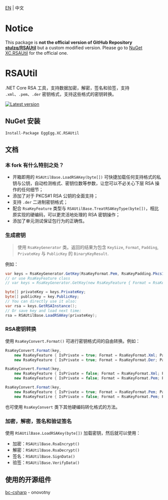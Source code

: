 [EN](https://github.com/YYHEggEgg/EggEgg.XC.RSAUtil/tree/master/README.md) | 中文

# Notice

This package is **not the official version of GitHub Repository [stulzq/RSAUtil](https://github.com/stulzq/RSAUtil)** but a custom modified version. Please go to [NuGet XC.RSAUtil](https://www.nuget.org/packages/XC.RSAUtil) for the official one.

# RSAUtil
.NET Core RSA 工具，支持数据加密，解密，签名和验签，支持 `.xml`、`.pem`、`.der` 密钥格式，支持这些格式的密钥转换。

[![Latest version](https://img.shields.io/nuget/v/EggEgg.XC.RSAUtil.svg?style=flat-square)](https://www.nuget.org/packages/EggEgg.XC.RSAUtil/)


## NuGet 安装
````shell
Install-Package EggEgg.XC.RSAUtil
````

## 文档

### 本 fork 有什么特别之处？

- 开箱即用的 `RSAUtilBase.LoadRSAKey(byte[])` 可快捷加载任何支持格式的私钥与公钥，自动检测格式、密钥位数等参数，让您可以不必关心下层 RSA 操作的任何细节；
- 添加了对于 PKCS#1 RSA 公钥的全面支持；
- 支持 `.der` 二进制密钥格式；
- 配合 `RsaKeyFeature` 类型与 `RSAUtilBase.TreatRSAKeyType(byte[])`，相比原实现的硬编码，可以更灵活地处理的 RSA 密钥操作；
- 添加了单元测试保证包行为的正确性。

### 生成密钥

> 使用 `RsaKeyGenerator` 类。返回的结果为包含 `KeySize`, `Format`, `Padding`, `PrivateKey` 与 `PublicKey` 的 `BinaryKeyResult`.

例如：

```csharp
var keys = RsaKeyGenerator.GetKey(RsaKeyFormat.Pem, RsaKeyPadding.Pkcs1, 2048);
// or use RsaKeyFeature class
// var keys = RsaKeyGenerator.GetKey(new RsaKeyFeature { Format = RsaKeyFormat.Der, Padding = RsaKeyPadding.Pkcs1 }, 2048);

byte[] privateKey = keys.PrivateKey;
byte[] publicKey = key.PublicKey;
// You can directly use it also:
var rsa = keys.GetRSAInstance();
// Or save key and load next time:
rsa = RSAUtilBase.LoadRSAKey(privateKey);
```

### RSA密钥转换

使用 `RsaKeyConvert.Format()` 可进行密钥格式间的自由转换。例如：

```cs
RsaKeyConvert.Format(key,
    new RsaKeyFeature { IsPrivate = true; Format = RsaKeyFormat.Xml; Padding = RsaKeyPadding.Xml }, 
    new RsaKeyFeature { IsPrivate = true; Format = RsaKeyFormat.Der; Padding = RsaKeyPadding.Pkcs1 });

RsaKeyConvert.Format(key,
    new RsaKeyFeature { IsPrivate = false; Format = RsaKeyFormat.Xml; Padding = RsaKeyPadding.Xml },
    new RsaKeyFeature { IsPrivate = false; Format = RsaKeyFormat.Pem; Padding = RsaKeyPadding.Pkcs1 });

RsaKeyConvert.Format(key, 
    new RsaKeyFeature { IsPrivate = true; Format = RsaKeyFormat.Pem; Padding = RsaKeyPadding.Pkcs1 },
    new RsaKeyFeatire { IsPrivate = false; Format = RsaKeyFormat.Pem; Padding = RsaKeyPadding.Pkcs8 });
```

也可使用 `RsaKeyConvert` 类下其他硬编码转化格式的方法。

### 加密，解密，签名和验证签名

使用 `RSAUtilBase.LoadRSAKey(byte[])` 加载密钥，然后就可以使用：

- 加密：`RSAUtilBase.RsaEncrypt()`
- 解密：`RSAUtilBase.RsaDecrypt()`
- 签名：`RSAUtilBase.SignData()`
- 验签：`RSAUtilBase.VerifyData()`

## 使用的开源组件

 [bc-csharp](https://github.com/onovotny/bc-csharp "bc-csharp") - onovotny
